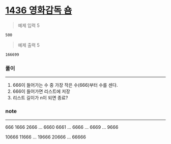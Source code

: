 [1436 영화감독 숌](https://www.acmicpc.net/problem/1436)  
=====

> 예제 입력 5  
```
500
```  
> 예제 출력 5  
```
166699
```

### 풀이  
  
-----
1. 666이 들어가는 수 중 가장 작은 수(666)부터 수를 센다.  
2. 666이 들어가면 리스트에 저장
3. 리스트 길이가 n이 되면 종료?

### note  

-----
666
1666
2666
...
6660
6661
...
6666
...
6669
...
9666

10666
11666
...
19666
20666
...
66666